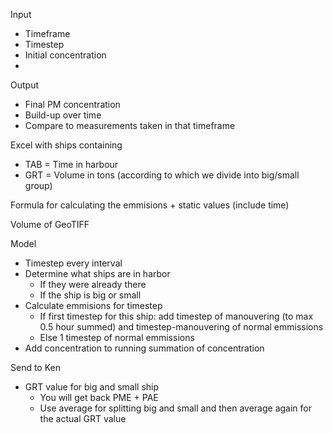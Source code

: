 Input
- Timeframe 
- Timestep
- Initial concentration
- 

Output
- Final PM concentration
- Build-up over time
- Compare to measurements taken in that timeframe


Excel with ships containing
- TAB = Time in harbour
- GRT = Volume in tons (according to which we divide into big/small group)

Formula for calculating the emmisions + static values (include time)

Volume of GeoTIFF 

Model
- Timestep every interval
- Determine what ships are in harbor
  - If they were already there
  - If the ship is big or small
- Calculate emmisions for timestep
  - If first timestep for this ship: add timestep of manouvering (to max 0.5 hour summed) and timestep-manouvering of normal emmissions
  - Else 1 timestep of normal emmissions
- Add concentration to running summation of concentration

Send to Ken
- GRT value for big and small ship
  - You will get back PME + PAE
  - Use average for splitting big and small and then average again for the actual GRT value
